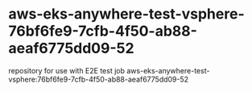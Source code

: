 # aws-eks-anywhere-test-vsphere-76bf6fe9-7cfb-4f50-ab88-aeaf6775dd09-52
repository for use with E2E test job aws-eks-anywhere-test-vsphere:76bf6fe9-7cfb-4f50-ab88-aeaf6775dd09-52
